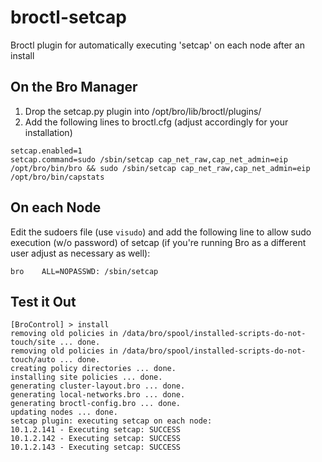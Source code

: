 # broctl-setcap
Broctl plugin for automatically executing 'setcap' on each node after an install

## On the Bro Manager
1. Drop the setcap.py plugin into /opt/bro/lib/broctl/plugins/
2. Add the following lines to broctl.cfg (adjust accordingly for your installation)
```
setcap.enabled=1
setcap.command=sudo /sbin/setcap cap_net_raw,cap_net_admin=eip /opt/bro/bin/bro && sudo /sbin/setcap cap_net_raw,cap_net_admin=eip /opt/bro/bin/capstats
```
## On each Node
Edit the sudoers file (use `visudo`) and add the following line to allow sudo execution (w/o password) of setcap (if you're running Bro as a different user adjust as necessary as well):

`bro	ALL=NOPASSWD: /sbin/setcap`

## Test it Out
    [BroControl] > install
    removing old policies in /data/bro/spool/installed-scripts-do-not-touch/site ... done.
    removing old policies in /data/bro/spool/installed-scripts-do-not-touch/auto ... done.
    creating policy directories ... done.
    installing site policies ... done.
    generating cluster-layout.bro ... done.
    generating local-networks.bro ... done.
    generating broctl-config.bro ... done.
    updating nodes ... done.
    setcap plugin: executing setcap on each node:
    10.1.2.141 - Executing setcap: SUCCESS
    10.1.2.142 - Executing setcap: SUCCESS
    10.1.2.143 - Executing setcap: SUCCESS
    

